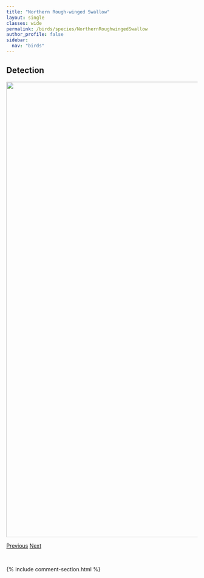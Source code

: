 ```yaml
---
title: "Northern Rough-winged Swallow"
layout: single
classes: wide
permalink: /birds/species/NorthernRoughwingedSwallow
author_profile: false
sidebar:
  nav: "birds"
---
```


<h2>Detection</h2>

<a href="https://drive.google.com/uc?export=view&id=169FL9BeAMMJ6OsgAaYEdcw9fZiUJA_qK">
<img src="https://drive.google.com/uc?export=view&id=169FL9BeAMMJ6OsgAaYEdcw9fZiUJA_qK" height = "1200" width = "800">
</a>

<a href="/DevelopmentWebsite/birds/species/NorthernWaterthrush" class="pagination--pager" title="Northern Waterthrush">Previous</a> <a href="/DevelopmentWebsite/birds/species/NorthernShoveler" class="pagination--pager" title="Northern Shoveler">Next</a>

<p>&nbsp;</p>

{% include comment-section.html %}
